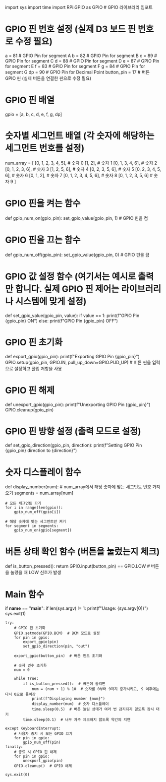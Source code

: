 import sys
import time
import RPi.GPIO as GPIO  # GPIO 라이브러리 임포트

# GPIO 핀 번호 설정 (실제 D3 보드 핀 번호로 수정 필요)
a = 81  # GPIO Pin for segment A
b = 82  # GPIO Pin for segment B
c = 89  # GPIO Pin for segment C
d = 88  # GPIO Pin for segment D
e = 87  # GPIO Pin for segment E
f = 83  # GPIO Pin for segment F
g = 84  # GPIO Pin for segment G
dp = 90  # GPIO Pin for Decimal Point
button_pin = 17  # 버튼 GPIO 핀 (실제 버튼을 연결한 핀으로 수정 필요)

# GPIO 핀 배열
gpio = [a, b, c, d, e, f, g, dp]

# 숫자별 세그먼트 배열 (각 숫자에 해당하는 세그먼트 번호를 설정)
num_array = [
    [0, 1, 2, 3, 4, 5],       # 숫자 0
    [1, 2],                   # 숫자 1
    [0, 1, 3, 4, 6],          # 숫자 2
    [0, 1, 2, 3, 6],          # 숫자 3
    [1, 2, 5, 6],             # 숫자 4
    [0, 2, 3, 5, 6],          # 숫자 5
    [0, 2, 3, 4, 5, 6],       # 숫자 6
    [0, 1, 2],                # 숫자 7
    [0, 1, 2, 3, 4, 5, 6],    # 숫자 8
    [0, 1, 2, 3, 5, 6]        # 숫자 9
]

# GPIO 핀을 켜는 함수
def gpio_num_on(gpio_pin):
    set_gpio_value(gpio_pin, 1)  # GPIO 핀을 켬

# GPIO 핀을 끄는 함수
def gpio_num_off(gpio_pin):
    set_gpio_value(gpio_pin, 0)  # GPIO 핀을 끔

# GPIO 값 설정 함수 (여기서는 예시로 출력만 합니다. 실제 GPIO 핀 제어는 라이브러리나 시스템에 맞게 설정)
def set_gpio_value(gpio_pin, value):
    if value == 1:
        print(f"GPIO Pin {gpio_pin} ON")
    else:
        print(f"GPIO Pin {gpio_pin} OFF")

# GPIO 핀 초기화
def export_gpio(gpio_pin):
    print(f"Exporting GPIO Pin {gpio_pin}")
    GPIO.setup(gpio_pin, GPIO.IN, pull_up_down=GPIO.PUD_UP)  # 버튼 핀을 입력으로 설정하고 풀업 저항을 사용

# GPIO 핀 해제
def unexport_gpio(gpio_pin):
    print(f"Unexporting GPIO Pin {gpio_pin}")
    GPIO.cleanup(gpio_pin)

# GPIO 핀 방향 설정 (출력 모드로 설정)
def set_gpio_direction(gpio_pin, direction):
    print(f"Setting GPIO Pin {gpio_pin} direction to {direction}")

# 숫자 디스플레이 함수
def display_number(num):
    # num_array에서 해당 숫자에 맞는 세그먼트 번호 가져오기
    segments = num_array[num]
    
    # 모든 세그먼트 끄기
    for i in range(len(gpio)):
        gpio_num_off(gpio[i])
    
    # 해당 숫자에 맞는 세그먼트만 켜기
    for segment in segments:
        gpio_num_on(gpio[segment])

# 버튼 상태 확인 함수 (버튼을 눌렀는지 체크)
def is_button_pressed():
    return GPIO.input(button_pin) == GPIO.LOW  # 버튼을 눌렀을 때 LOW 신호가 발생

# Main 함수
if __name__ == "__main__":
    if len(sys.argv) != 1:
        print(f"Usage: {sys.argv[0]}")
        sys.exit(1)

    try:
        # GPIO 핀 초기화
        GPIO.setmode(GPIO.BCM)  # BCM 모드로 설정
        for pin in gpio:
            export_gpio(pin)
            set_gpio_direction(pin, "out")

        export_gpio(button_pin)  # 버튼 핀도 초기화

        # 숫자 변수 초기화
        num = 0
        
        while True:
            if is_button_pressed():  # 버튼이 눌리면
                num = (num + 1) % 10  # 숫자를 0부터 9까지 증가시키고, 9 이후에는 다시 0으로 돌아감
                print(f"Displaying number {num}")
                display_number(num)  # 숫자 디스플레이
                time.sleep(0.5)  # 버튼 눌림 상태가 여러 번 감지되지 않도록 잠시 대기
            time.sleep(0.1)  # 너무 자주 체크하지 않도록 약간의 지연

    except KeyboardInterrupt:
        # 사용자 중지 시 모든 GPIO 끄기
        for pin in gpio:
            gpio_num_off(pin)
    finally:
        # 종료 시 GPIO 핀 해제
        for pin in gpio:
            unexport_gpio(pin)
        GPIO.cleanup()  # GPIO 해제

    sys.exit(0)
